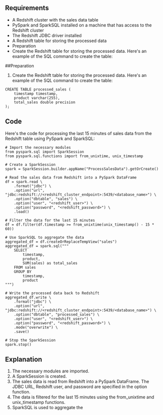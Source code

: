 ## Requirements
- A Redshift cluster with the sales data table
- PySpark and SparkSQL installed on a machine that has access to the Redshift cluster
- The Redshift JDBC driver installed
- A Redshift table for storing the processed data
- Preparation
- Create the Redshift table for storing the processed data. Here's an example of the SQL command to create the table:

##Preparation
1) Create the Redshift table for storing the processed data. Here's an example of the SQL command to create the table:

```
CREATE TABLE processed_sales (
    timestamp timestamp,
    product varchar(255),
    total_sales double precision
);
```

## Code
Here's the code for processing the last 15 minutes of sales data from the Redshift table using PySpark and SparkSQL:

```
# Import the necessary modules
from pyspark.sql import SparkSession
from pyspark.sql.functions import from_unixtime, unix_timestamp

# Create a SparkSession
spark = SparkSession.builder.appName("ProcessSalesData").getOrCreate()

# Read the sales data from Redshift into a PySpark DataFrame
df = spark.read \
    .format("jdbc") \
    .option("url", "jdbc:redshift://<redshift_cluster_endpoint>:5439/<database_name>") \
    .option("dbtable", "sales") \
    .option("user", "<redshift_user>") \
    .option("password", "<redshift_password>") \
    .load()

# Filter the data for the last 15 minutes
df = df.filter(df.timestamp >= from_unixtime(unix_timestamp() - 15 * 60))

# Use SparkSQL to aggregate the data
aggregated_df = df.createOrReplaceTempView("sales")
aggregated_df = spark.sql("""
    SELECT 
        timestamp, 
        product, 
        SUM(sales) as total_sales 
    FROM sales 
    GROUP BY 
        timestamp, 
        product
""")

# Write the processed data back to Redshift
aggregated_df.write \
    .format("jdbc") \
    .option("url", "jdbc:redshift://<redshift_cluster_endpoint>:5439/<database_name>") \
    .option("dbtable", "processed_sales") \
    .option("user", "<redshift_user>") \
    .option("password", "<redshift_password>") \
    .mode("overwrite") \
    .save()

# Stop the SparkSession
spark.stop()
```

## Explanation
1) The necessary modules are imported.
2) A SparkSession is created.
3) The sales data is read from Redshift into a PySpark DataFrame. The JDBC URL, Redshift user, and password are specified in the option function.
4) The data is filtered for the last 15 minutes using the from_unixtime and unix_timestamp functions.
5) SparkSQL is used to aggregate the
